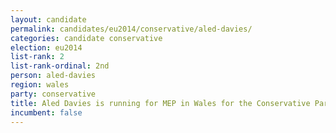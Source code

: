 ```yaml
---
layout: candidate
permalink: candidates/eu2014/conservative/aled-davies/
categories: candidate conservative
election: eu2014
list-rank: 2
list-rank-ordinal: 2nd
person: aled-davies
region: wales
party: conservative
title: Aled Davies is running for MEP in Wales for the Conservative Party
incumbent: false
---
```

